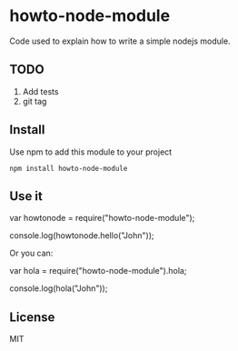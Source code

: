 howto-node-module
=================

Code used to explain how to write a simple nodejs module.


## TODO

1. Add tests
2. git tag

## Install

Use npm to add this module to your project

    npm install howto-node-module


## Use it

  var howtonode = require("howto-node-module");

  console.log(howtonode.hello("John"));

Or you can:

   var hola = require("howto-node-module").hola;

   console.log(hola("John"));


## License

MIT
